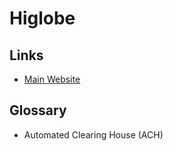 # Higlobe

## Links

- [Main Website](https://higlobe.com)

## Glossary

- Automated Clearing House (ACH)
